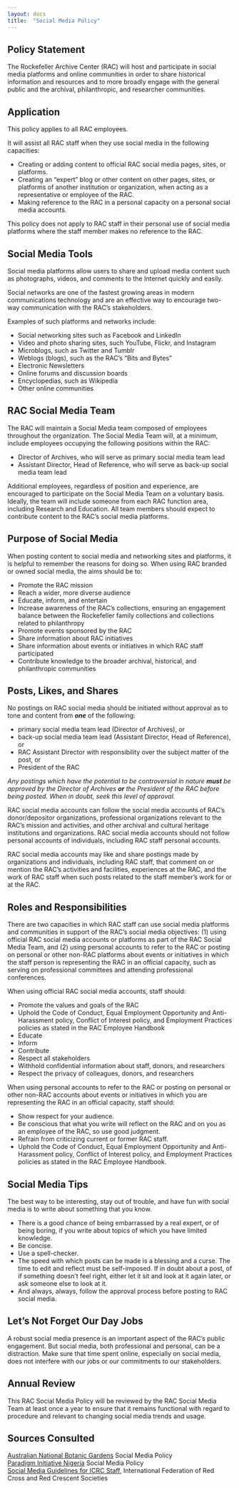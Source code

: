 ```yaml
---
layout: docs
title:  "Social Media Policy"
---
```


## Policy Statement

The Rockefeller Archive Center (RAC) will host and participate in social media platforms and online communities in order to share historical information and resources and to more broadly engage with the general public and the archival, philanthropic, and researcher communities.

## Application

This policy applies to all RAC employees.

It will assist all RAC staff when they use social media in the following capacities:
- Creating or adding content to official RAC social media pages, sites, or platforms.
- Creating an “expert” blog or other content on other pages, sites, or platforms of another institution or organization, when acting as a representative or employee of the RAC.
- Making reference to the RAC in a personal capacity on a personal social media accounts.

This policy does not apply to RAC staff in their personal use of social media platforms where the staff member makes no reference to the RAC.

## Social Media Tools

Social media platforms allow users to share and upload media content such as photographs, videos, and comments to the Internet quickly and easily.

Social networks are one of the fastest growing areas in modern communications technology and are an effective way to encourage two-way communication with the RAC’s stakeholders.

Examples of such platforms and networks include:
- Social networking sites such as Facebook and LinkedIn
- Video and photo sharing sites, such YouTube, Flickr, and Instagram
- Microblogs, such as Twitter and Tumblr
- Weblogs (blogs), such as the RAC’s “Bits and Bytes”
- Electronic Newsletters
- Online forums and discussion boards
- Encyclopedias, such as Wikipedia
- Other online communities

## RAC Social Media Team

The RAC will maintain a Social Media team composed of employees throughout the organization. The Social Media Team will, at a minimum, include employees occupying the following positions within the RAC:
- Director of Archives, who will serve as primary social media team lead
- Assistant Director, Head of Reference, who will serve as back-up social media team lead

Additional employees, regardless of position and experience, are encouraged to participate on the Social Media Team on a voluntary basis. Ideally, the team will include someone from each RAC function area, including Research and Education. All team members should expect to contribute content to the RAC’s social media platforms.

## Purpose of Social Media

When posting content to social media and networking sites and platforms, it is helpful to remember the reasons for doing so. When using RAC branded or owned social media, the aims should be to:
- Promote the RAC mission
- Reach a wider, more diverse audience
- Educate, inform, and entertain
- Increase awareness of the RAC’s collections, ensuring an engagement balance between the Rockefeller family collections and collections related to philanthropy
- Promote events sponsored by the RAC
- Share information about RAC initiatives
- Share information about events or initiatives in which RAC staff participated
- Contribute knowledge to the broader archival, historical, and philanthropic communities

## Posts, Likes, and Shares

No postings on RAC social media should be initiated without approval as to tone and content from **_one_** of the following:
- primary social media team lead (Director of Archives), or
- back-up social media team lead (Assistant Director, Head of Reference), or
- RAC Assistant Director with responsibility over the subject matter of the post, or
- President of the RAC

*Any postings which have the potential to be controversial in nature **must** be approved by the Director of Archives **or** the President of the RAC before being posted. When in doubt, seek this level of approval.*

RAC social media accounts can follow the social media accounts of RAC’s donor/depositor organizations, professional organizations relevant to the RAC’s mission and activities, and other archival and cultural heritage institutions and organizations.  RAC social media accounts should not follow personal accounts of individuals, including RAC staff personal accounts.

RAC social media accounts may like and share postings made by organizations and individuals, including RAC staff, that comment on or mention the RAC’s activities and facilities, experiences at the RAC, and the work of RAC staff when such posts related to the staff member’s work for or at the RAC.

## Roles and Responsibilities

There are two capacities in which RAC staff can use social media platforms and communities in support of the RAC’s social media objectives: (1) using official RAC social media accounts or platforms as part of the RAC Social Media Team, and (2) using personal accounts to refer to the RAC or posting on personal or other non-RAC platforms about events or initiatives in which the staff person is representing the RAC in an official capacity, such as serving on professional committees and attending professional conferences.

When using official RAC social media accounts, staff should:
- Promote the values and goals of the RAC
- Uphold the Code of Conduct, Equal Employment Opportunity and Anti-Harassment policy, Conflict of Interest policy, and Employment Practices policies as stated in the RAC Employee Handbook
- Educate
- Inform
- Contribute
- Respect all stakeholders
- Withhold confidential information about staff, donors, and researchers
- Respect the privacy of colleagues, donors, and researchers

When using personal accounts to refer to the RAC or posting on personal or other non-RAC accounts about events or initiatives in which you are representing the RAC in an official capacity, staff should:
- Show respect for your audience.
- Be conscious that what you write will reflect on the RAC and on you as an employee of the RAC, so use good judgment.
- Refrain from criticizing current or former RAC staff.
- Uphold the Code of Conduct, Equal Employment Opportunity and Anti-Harassment policy, Conflict of Interest policy, and Employment Practices policies as stated in the RAC Employee Handbook.

## Social Media Tips

The best way to be interesting, stay out of trouble, and have fun with social media is to write about something that you know.
- There is a good chance of being embarrassed by a real expert, or of being boring, if you write about topics of which you have limited knowledge.
- Be concise.
- Use a spell-checker.
- The speed with which posts can be made is a blessing and a curse. The time to edit and reflect must be self-imposed. If in doubt about a post, of if something doesn’t feel right, either let it sit and look at it again later, or ask someone else to look at it.
- And always, always, follow the approval process before posting to RAC social media.

## Let’s Not Forget Our Day Jobs

A robust social media presence is an important aspect of the RAC’s public engagement. But social media, both professional and personal, can be a distraction. Make sure that time spent online, especially on social media, does not interfere with our jobs or our commitments to our stakeholders.

## Annual Review

This RAC Social Media Policy will be reviewed by the RAC Social Media Team at least once a year to ensure that it remains functional with regard to procedure and relevant to changing social media trends and usage.

## Sources Consulted

[Australian National Botanic Gardens](https://www.anbg.gov.au/index.html) Social Media Policy  
[Paradigm Initiative Nigeria](https://pinigeria.org/) Social Media Policy  
[Social Media Guidelines for ICRC Staff](http://sm4good.com/wp-content/uploads/2009/11/Red-Cross-Red-Crescent-SocialMedia-Guidelines.pdf), International Federation of Red Cross and Red Crescent Societies

